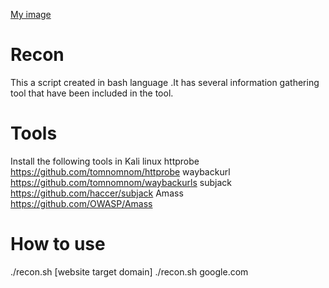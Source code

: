[My image](https://github.com/securityinmind365/Recon/blob/master/recon.png)

# Recon
This a script created in bash language .It has several information gathering tool that have been included in the tool.

# Tools 
Install the following tools in Kali linux
httprobe https://github.com/tomnomnom/httprobe
waybackurl https://github.com/tomnomnom/waybackurls
subjack https://github.com/haccer/subjack
Amass https://github.com/OWASP/Amass

# How to use
./recon.sh [website target domain] 
./recon.sh google.com

